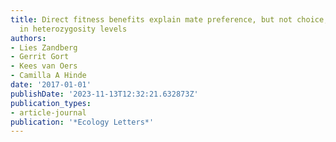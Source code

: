 ```yaml
---
title: Direct fitness benefits explain mate preference, but not choice, for similarity
  in heterozygosity levels
authors:
- Lies Zandberg
- Gerrit Gort
- Kees van Oers
- Camilla A Hinde
date: '2017-01-01'
publishDate: '2023-11-13T12:32:21.632873Z'
publication_types:
- article-journal
publication: '*Ecology Letters*'
---
```

